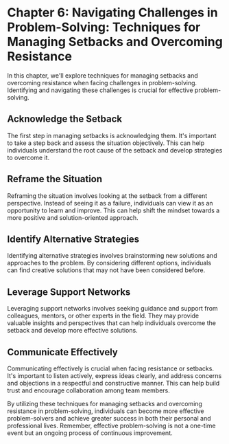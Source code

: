 Chapter 6: Navigating Challenges in Problem-Solving: Techniques for Managing Setbacks and Overcoming Resistance
===============================================================================================================

In this chapter, we'll explore techniques for managing setbacks and overcoming resistance when facing challenges in problem-solving. Identifying and navigating these challenges is crucial for effective problem-solving.

Acknowledge the Setback
-----------------------

The first step in managing setbacks is acknowledging them. It's important to take a step back and assess the situation objectively. This can help individuals understand the root cause of the setback and develop strategies to overcome it.

Reframe the Situation
---------------------

Reframing the situation involves looking at the setback from a different perspective. Instead of seeing it as a failure, individuals can view it as an opportunity to learn and improve. This can help shift the mindset towards a more positive and solution-oriented approach.

Identify Alternative Strategies
-------------------------------

Identifying alternative strategies involves brainstorming new solutions and approaches to the problem. By considering different options, individuals can find creative solutions that may not have been considered before.

Leverage Support Networks
-------------------------

Leveraging support networks involves seeking guidance and support from colleagues, mentors, or other experts in the field. They may provide valuable insights and perspectives that can help individuals overcome the setback and develop more effective solutions.

Communicate Effectively
-----------------------

Communicating effectively is crucial when facing resistance or setbacks. It's important to listen actively, express ideas clearly, and address concerns and objections in a respectful and constructive manner. This can help build trust and encourage collaboration among team members.

By utilizing these techniques for managing setbacks and overcoming resistance in problem-solving, individuals can become more effective problem-solvers and achieve greater success in both their personal and professional lives. Remember, effective problem-solving is not a one-time event but an ongoing process of continuous improvement.
